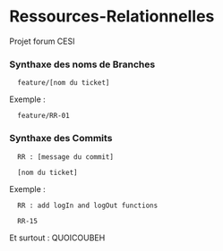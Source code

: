 # Ressources-Relationnelles
Projet forum CESI


### Synthaxe des noms de Branches
```
  feature/[nom du ticket]
```

Exemple :
```
  feature/RR-01
```


### Synthaxe des Commits
```
  RR : [message du commit]
  
  [nom du ticket]
```

Exemple :
```
  RR : add logIn and logOut functions
  
  RR-15
```



Et surtout : QUOICOUBEH
